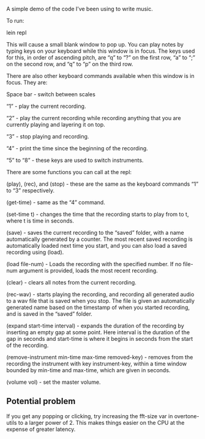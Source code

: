 A simple demo of the code I’ve been using to write music.

To run:

lein repl

This will cause a small blank window to pop up. You can play notes by typing keys on your keyboard while this window is in focus. The keys used for this, in order of ascending pitch, are “q” to “?” on the first row, “a” to “;” on the second row, and  “q” to “p” on the third row.

There are also other keyboard commands available when this window is in focus. They are:

Space bar - switch between scales

“1” - play the current recording.

“2” - play the current recording while recording anything that you are currently playing and layering it on top.

“3” - stop playing and recording.

“4” - print the time since the beginning of the recording.

“5” to “8” - these keys are used to switch instruments.

There are some functions you can call at the repl:

(play), (rec), and (stop) - these are the same as the keyboard commands “1” to “3” respectively.

(get-time) - same as the “4” command.

(set-time t) - changes the time that the recording starts to play from to t, where t is time in seconds.

(save) - saves the current recording to the “saved” folder, with a name automatically generated by a counter. The most recent saved recording is automatically loaded next time you start, and you can also load a saved recording using (load).

(load file-num) - Loads the recording with the specified number. If no file-num argument is provided, loads the most recent recording.

(clear) - clears all notes from the current recording.

(rec-wav) - starts playing the recording, and recording all generated audio to a wav file that is saved when you stop. The file is given an automatically generated name based on the timestamp of when you started recording, and is saved in the “saved” folder.

(expand start-time interval) - expands the duration of the recording by inserting an empty gap at some point. Here interval is the duration of the gap in seconds and start-time is where it begins in seconds from the start of the recording.

(remove-instrument min-time max-time removed-key) - removes from the recording the instrument with key instrument-key, within a time window bounded by min-time and max-time, which are given in seconds.

(volume vol) - set the master volume.

## Potential problem

If you get any popping or clicking, try increasing the fft-size var in overtone-utils to a larger power of 2. This makes things easier on the CPU at the expense of greater latency.
